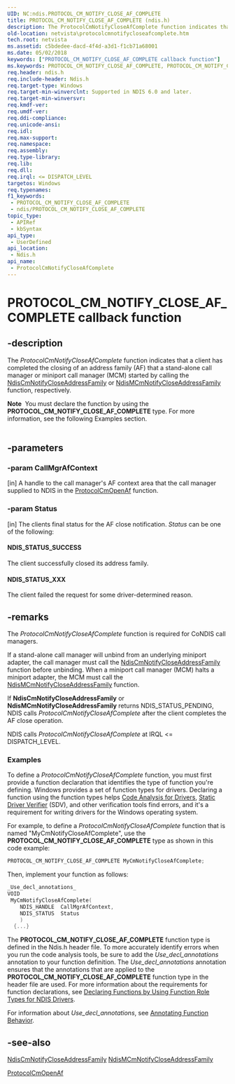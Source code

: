 ```yaml
---
UID: NC:ndis.PROTOCOL_CM_NOTIFY_CLOSE_AF_COMPLETE
title: PROTOCOL_CM_NOTIFY_CLOSE_AF_COMPLETE (ndis.h)
description: The ProtocolCmNotifyCloseAfComplete function indicates that a client has completed the closing of an address family (AF) that a stand-alone call manager or miniport call manager (MCM) started by calling the NdisCmNotifyCloseAddressFamily or NdisMCmNotifyCloseAddressFamily function, respectively.Note  You must declare the function by using the PROTOCOL_CM_NOTIFY_CLOSE_AF_COMPLETE type. For more information, see the following Examples section.
old-location: netvista\protocolcmnotifycloseafcomplete.htm
tech.root: netvista
ms.assetid: c5bdedee-dacd-4f4d-a3d1-f1cb71a68001
ms.date: 05/02/2018
keywords: ["PROTOCOL_CM_NOTIFY_CLOSE_AF_COMPLETE callback function"]
ms.keywords: PROTOCOL_CM_NOTIFY_CLOSE_AF_COMPLETE, PROTOCOL_CM_NOTIFY_CLOSE_AF_COMPLETE callback, ProtocolCmNotifyCloseAfComplete, ProtocolCmNotifyCloseAfComplete callback function [Network Drivers Starting with Windows Vista], condis_call_manager_ref_f10e7b00-20f8-4bb0-a4c0-94855572fc08.xml, ndis/ProtocolCmNotifyCloseAfComplete, netvista.protocolcmnotifycloseafcomplete
req.header: ndis.h
req.include-header: Ndis.h
req.target-type: Windows
req.target-min-winverclnt: Supported in NDIS 6.0 and later.
req.target-min-winversvr: 
req.kmdf-ver: 
req.umdf-ver: 
req.ddi-compliance: 
req.unicode-ansi: 
req.idl: 
req.max-support: 
req.namespace: 
req.assembly: 
req.type-library: 
req.lib: 
req.dll: 
req.irql: <= DISPATCH_LEVEL
targetos: Windows
req.typenames: 
f1_keywords:
 - PROTOCOL_CM_NOTIFY_CLOSE_AF_COMPLETE
 - ndis/PROTOCOL_CM_NOTIFY_CLOSE_AF_COMPLETE
topic_type:
 - APIRef
 - kbSyntax
api_type:
 - UserDefined
api_location:
 - Ndis.h
api_name:
 - ProtocolCmNotifyCloseAfComplete
---
```


# PROTOCOL_CM_NOTIFY_CLOSE_AF_COMPLETE callback function


## -description

The 
  <i>ProtocolCmNotifyCloseAfComplete</i> function indicates that a client has completed the closing of an
  address family (AF) that a stand-alone call manager or miniport call manager (MCM) started by calling the 
  <a href="https://docs.microsoft.com/windows-hardware/drivers/ddi/ndis/nf-ndis-ndiscmnotifycloseaddressfamily">
  NdisCmNotifyCloseAddressFamily</a> or 
  <a href="https://docs.microsoft.com/windows-hardware/drivers/ddi/ndis/nf-ndis-ndismcmnotifycloseaddressfamily">
  NdisMCmNotifyCloseAddressFamily</a> function, respectively.
<div class="alert"><b>Note</b>  You must declare the function by using the <b>PROTOCOL_CM_NOTIFY_CLOSE_AF_COMPLETE</b> type.
   For more information, see the following Examples section.</div><div> </div>

## -parameters

### -param CallMgrAfContext 

[in]
A handle to the call manager's AF context area that the call manager supplied to NDIS in the 
     <a href="https://docs.microsoft.com/windows-hardware/drivers/ddi/ndis/nc-ndis-protocol_cm_open_af">ProtocolCmOpenAf</a> function.

### -param Status 

[in]
The clients final status for the AF close notification. 
     <i>Status</i> can be one of the following:
     





#### NDIS_STATUS_SUCCESS

The client successfully closed its address family.



#### NDIS_STATUS_XXX

The client failed the request for some driver-determined reason.

## -remarks

The 
    <i>ProtocolCmNotifyCloseAfComplete</i> function is required for CoNDIS call managers.

If a stand-alone call manager will unbind from an underlying miniport adapter, the call manager must
    call the 
    <a href="https://docs.microsoft.com/windows-hardware/drivers/ddi/ndis/nf-ndis-ndiscmnotifycloseaddressfamily">
    NdisCmNotifyCloseAddressFamily</a> function before unbinding. When a miniport call manager (MCM) halts
    a miniport adapter, the MCM must call the 
    <a href="https://docs.microsoft.com/windows-hardware/drivers/ddi/ndis/nf-ndis-ndismcmnotifycloseaddressfamily">
    NdisMCmNotifyCloseAddressFamily</a> function.

If 
    <b>NdisCmNotifyCloseAddressFamily</b> or 
    <b>NdisMCmNotifyCloseAddressFamily</b> returns NDIS_STATUS_PENDING, NDIS calls 
    <i>ProtocolCmNotifyCloseAfComplete</i> after the client completes the AF close operation.

NDIS calls 
    <i>ProtocolCmNotifyCloseAfComplete</i> at IRQL <= DISPATCH_LEVEL.

<h3><a id="Examples"></a><a id="examples"></a><a id="EXAMPLES"></a>Examples</h3>
To define a <i>ProtocolCmNotifyCloseAfComplete</i> function, you must first provide a function declaration that identifies the type of function you're defining. Windows provides a set of function types for drivers. Declaring a function using the function types helps <a href="https://docs.microsoft.com/windows-hardware/drivers/devtest/code-analysis-for-drivers">Code Analysis for Drivers</a>, <a href="https://docs.microsoft.com/windows-hardware/drivers/devtest/static-driver-verifier">Static Driver Verifier</a> (SDV), and other verification tools find errors, and it's a requirement for writing drivers for the Windows operating system.

For example, to define a <i>ProtocolCmNotifyCloseAfComplete</i> function that is named "MyCmNotifyCloseAfComplete", use the <b>PROTOCOL_CM_NOTIFY_CLOSE_AF_COMPLETE</b> type as shown in this code example:


```cpp
PROTOCOL_CM_NOTIFY_CLOSE_AF_COMPLETE MyCmNotifyCloseAfComplete;
```

Then, implement your function as follows:


```cpp
_Use_decl_annotations_
VOID
 MyCmNotifyCloseAfComplete(
    NDIS_HANDLE  CallMgrAfContext,
    NDIS_STATUS  Status
    )
  {...}
```

The <b>PROTOCOL_CM_NOTIFY_CLOSE_AF_COMPLETE</b> function type is defined in the Ndis.h header file. To more accurately identify errors when you run the code analysis tools, be sure to add the _Use_decl_annotations_ annotation to your function definition.  The _Use_decl_annotations_ annotation ensures that the annotations that are applied to the <b>PROTOCOL_CM_NOTIFY_CLOSE_AF_COMPLETE</b> function type in the header file are used.  For more information about the requirements for function declarations, see <a href="https://docs.microsoft.com/windows-hardware/drivers/devtest/declaring-functions-by-using-function-role-types-for-ndis-drivers">Declaring Functions by Using Function Role Types for NDIS Drivers</a>.

For information about  _Use_decl_annotations_, see <a href="https://go.microsoft.com/fwlink/p/?linkid=286697">Annotating Function Behavior</a>.

## -see-also

<a href="https://docs.microsoft.com/windows-hardware/drivers/ddi/ndis/nf-ndis-ndiscmnotifycloseaddressfamily">
   NdisCmNotifyCloseAddressFamily</a>



<a href="https://docs.microsoft.com/windows-hardware/drivers/ddi/ndis/nf-ndis-ndismcmnotifycloseaddressfamily">
   NdisMCmNotifyCloseAddressFamily</a>



<a href="https://docs.microsoft.com/windows-hardware/drivers/ddi/ndis/nc-ndis-protocol_cm_open_af">ProtocolCmOpenAf</a>

